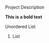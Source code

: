 <p>Project Description</p>
<b>This is a bold text</b>
<p>Unordered List</p>
<ol>
  <li>List</li>
</ol>
